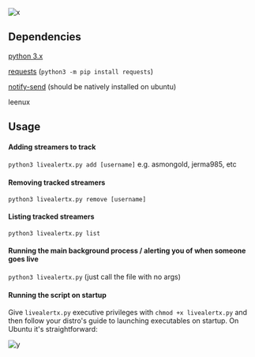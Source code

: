 ![x](https://imgur.com/ggW0ElK.png)
## Dependencies
[python 3.x](https://www.python.org/downloads/)

[requests](https://requests.readthedocs.io/en/master/) (`python3 -m pip install requests`)

[notify-send](https://ss64.com/bash/notify-send.html) (should be natively installed on ubuntu)

leenux

## Usage
#### Adding streamers to track
`python3 livealertx.py add [username]` e.g. asmongold, jerma985, etc
#### Removing tracked streamers
`python3 livealertx.py remove [username]`
#### Listing tracked streamers
`python3 livealertx.py list`
#### Running the main background process / alerting you of when someone goes live
`python3 livealertx.py` (just call the file with no args)
#### Running the script on startup
Give `livealertx.py` executive privileges with `chmod +x livealertx.py` and then follow your distro's guide to launching executables on startup. On Ubuntu it's straightforward:

![y](https://imgur.com/19GXS9N.png)
